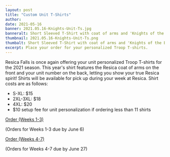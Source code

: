 ```yaml
---
layout: post
title: "Custom Unit T-Shirts"
author:
date: 2021-05-16
banner: 2021.05.16-Knights-Unit-Ts.jpg
banneralt: Short Sleeved T-Shirt with coat of arms and 'Knights of the Bushkill'
thumbnail: 2021.05.16-Knights-Unit-Ts.png
thumbalt: Short Sleeved T-Shirt with coat of arms and 'Knights of the Bushkill'
excerpt: Place your order for your personalized Troop T-shirts.
---
```


Resica Falls is once again offering your unit personalized Troop T-shirts for the 2021 season. This year's shirt features the Resica coat of arms on the front and your unit number on the back, letting you show your true Resica spirit! Shirts will be available for pick up during your week at Resica. Shirt costs are as follows:

<ul>
  <li>S-XL: $15</li>
  <li>2XL-3XL: $18</li>
  <li>4XL: $20</li>
  <li>$10 setup fee for unit personalization if ordering less than 11 shirts</li>
</ul>



<div class="text-center"><a href="https://colbsa.doubleknot.com/event/2021-resica-falls-summer-camp-troop-tshirt-weeks-1-3-only/2820970" class="btn btn-primary m-3">Order (Weeks 1-3)</a></div>

<p class="text-center">(Orders for Weeks 1-3 due by June 6)</p>

<div class="text-center"><a href="https://colbsa.doubleknot.com/event/2021-resica-falls-summer-camp-troop-tshirt-weeks-4-7-only/2820972I" class="btn btn-primary m-3">Order (Weeks 4-7)</a></div>

<p class="text-center">(Orders for Weeks 4-7 due by June 27)</p>
